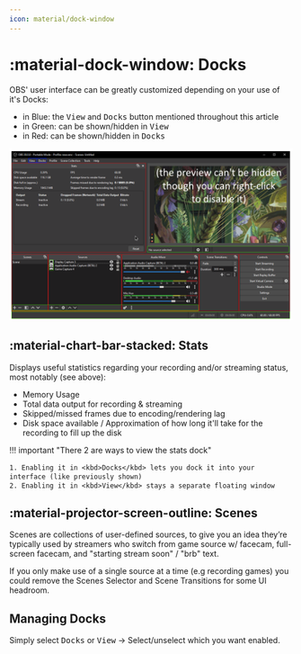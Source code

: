 ```yaml
---
icon: material/dock-window
---
```

# :material-dock-window: Docks

OBS' user interface can be greatly customized depending on your use of it's Docks:

* in Blue: the <kbd>View</kbd> and <kbd>Docks</kbd> button mentioned throughout this article
* in Green: can be shown/hidden in <kbd>View</kbd>
* in Red: can be shown/hidden in <kbd>Docks</kbd>

![](../../assets/images/video/obs/docks/docks.png)

## :material-chart-bar-stacked: Stats

Displays useful statistics regarding your recording and/or streaming status, most notably (see above):

* Memory Usage
* Total data output for recording & streaming
* Skipped/missed frames due to encoding/rendering lag
* Disk space available / Approximation of how long it'll take for the recording to fill up the disk

!!! important "There 2 are ways to view the stats dock"

    1. Enabling it in <kbd>Docks</kbd> lets you dock it into your interface (like previously shown)
    2. Enabling it in <kbd>View</kbd> stays a separate floating window



## :material-projector-screen-outline: Scenes

Scenes are collections of user-defined sources, to give you an idea they’re typically used by streamers who switch from game source w/ facecam, full-screen facecam, and "starting stream soon" / "brb" text.

If you only make use of a single source at a time (e.g recording games) you could remove the Scenes Selector and Scene Transitions for some UI headroom. 

## Managing Docks

Simply select <kbd>Docks</kbd> or <kbd>View</kbd> -> Select/unselect which you want enabled.
